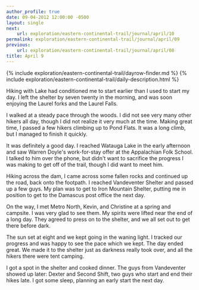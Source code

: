 ```yaml
---
author_profile: true
date: 09-04-2012 12:00:00 -0500
layout: single
next:
    url: exploration/eastern-continental-trail/journal/april/10
permalink: exploration/eastern-continental-trail/journal/april/09
previous:
    url: exploration/eastern-continental-trail/journal/april/08
title: April 9
---
```

{% include exploration/eastern-continental-trail/dayrow-finder.md %}
{% include exploration/eastern-continental-trail/daily-description.html %}

Hiking with Lake had conditioned me to start earlier than I used to start my day. I left the shelter by seven twenty in the morning, and was soon enjoying the Laurel forks and the Laurel Falls.

I walked at a steady pace through the woods. I did not see very many other hikers all day, though I did not realize it very much at the time. Making great time, I passed a few hikers climbing up to Pond Flats. It was a long climb, but I managed to finish it quickly.

It was definitely a good day. I reached Watauga Lake in the early afternoon and saw Warren Doyle's work-for-stay offer at the Appalachian Folk School. I talked to him over the phone, but didn't want to sacrifice the progress I was making to get off of the trail, though I did want to meet him.

Hiking across the dam, I came across some fallen rocks and continued up the road, back onto the footpath. I reached Vandeventer Shelter and passed up a few guys. My plan was to get to Iron Mountain Shelter, putting me in position to get to the Damascus post office the next day.

On the way, I met Metro North, Kevin, and Christine at a spring and campsite. I was very glad to see them. My spirits were lifted near the end of a long day. They agreed to press on to the shelter, and we all set out to get there before dark.

The sun set at eight and we kept going in the waning light. I tracked our progress and was happy to see the pace which we kept. The day ended great. We made it to the shelter just as darkness really took over, and all the hikers there were tent camping.

I got a spot in the shelter and cooked dinner. The guys from Vandeventer showed up later: Dexter and Second Shift, two guys who start and end their hikes late. I got some sleep, planning an early start the next day.